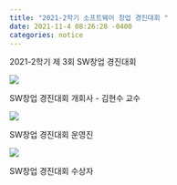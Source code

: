 ```yaml
---
title: "2021-2학기 소프트웨어 창업 경진대회 " 
date: 2021-11-4 08:26:28 -0400
categories: notice
---
```


2021-2학기 제 3회 SW창업 경진대회

<img src="https://faculty-hieonn.github.io/files/SW 창업경진대회 개회사.jpeg">

SW창업 경진대회 개회사 - 김현수 교수

<img src="https://faculty-hieonn.github.io/files/SW 창업경진대회 운영진.jpeg">

SW창업 경진대회 운영진

<img src="https://faculty-hieonn.github.io/files/SW_창업경진대회_수상자.jpeg">

SW창업 경진대회 수상자
